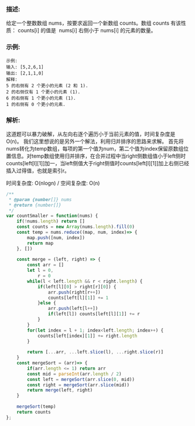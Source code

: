 ### 描述:
给定一个整数数组 nums，按要求返回一个新数组 counts。数组 counts 有该性质： counts[i] 的值是  nums[i] 右侧小于 nums[i] 的元素的数量。

### 示例:
```
示例:
输入: [5,2,6,1]
输出: [2,1,1,0] 
解释:
5 的右侧有 2 个更小的元素 (2 和 1).
2 的右侧仅有 1 个更小的元素 (1).
6 的右侧有 1 个更小的元素 (1).
1 的右侧有 0 个更小的元素.
```

### 解析:
这道题可以暴力破解，从左向右逐个遍历小于当前元素的值，时间复杂度是O(n)。 我们这里想说的是另外一个解法，利用归并排序的思路来求解。
首先将nums转化为temp数组，每项的第一个值为num，第二个值为index保留原数组位置信息。对temp数组使用归并排序，在合并过程中当right侧数组值小于left侧时counts[left[l][1]]加一，当left侧值大于right侧值时counts[left[l][1]]加上右侧已经插入过得值，也就是索引r。

时间复杂度: O(nlogn) / 空间复杂度: O(n)

```javascript
/**
 * @param {number[]} nums
 * @return {number[]}
 */
var countSmaller = function(nums) {
    if(!nums.length) return []
    const counts = new Array(nums.length).fill(0)
    const temp = nums.reduce((map, num, index)=> {
        map.push([num, index])
        return map
    }, [])
    
    const merge = (left, right) => {
        const arr = []
        let l = 0,
            r = 0
        while(l < left.length && r < right.length) {
            if(left[l][0] > right[r][0]) {
                arr.push(right[r++])
                counts[left[l][1]] += 1
            }else {
                arr.push(left[l++]) 
                if(left[l]) counts[left[l][1]] += r
            }
        }
        for(let index = l + 1; index<left.length; index++) {
            counts[left[index][1]] += right.length
        }
        
        return [...arr, ...left.slice(l), ...right.slice(r)]
    }
    const mergeSort = (arr)=> {
        if(arr.length <= 1) return arr
        const mid = parseInt(arr.length / 2)
        const left = mergeSort(arr.slice(0, mid))
        const right = mergeSort(arr.slice(mid))
        return merge(left, right)
    }
     
    mergeSort(temp)
    return counts
};
```